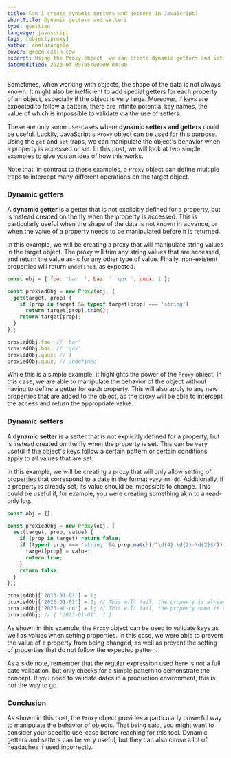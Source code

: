 ```yaml
---
title: Can I create dynamic setters and getters in JavaScript?
shortTitle: Dynamic getters and setters
type: question
language: javascript
tags: [object,proxy]
author: chalarangelo
cover: green-cabin-cow
excerpt: Using the Proxy object, we can create dynamic getters and setters for objects in JavaScript.
dateModified: 2023-04-09T05:00:00-04:00
---
```


Sometimes, when working with objects, the shape of the data is not always known. It might also be inefficient to add special getters for each property of an object, especially if the object is very large. Moreover, if keys are expected to follow a pattern, there are infinite potential key names, the value of which is impossible to validate via the use of setters.

These are only some use-cases where **dynamic setters and getters** could be useful. Luckily, JavaScript's `Proxy` object can be used for this purpose. Using the `get` and `set` traps, we can manipulate the object's behavior when a property is accessed or set. In this post, we will look at two simple examples to give you an idea of how this works.

Note that, in contrast to these examples, a `Proxy` object can define multiple traps to intercept many different operations on the target object.

### Dynamic getters

A **dynamic getter** is a getter that is not explicitly defined for a property, but is instead created on the fly when the property is accessed. This is particularly useful when the shape of the data is not known in advance, or when the value of a property needs to be manipulated before it is returned.

In this example, we will be creating a proxy that will manipulate string values in the target object. The proxy will trim any string values that are accessed, and return the value as-is for any other type of value. Finally, non-existent properties will return `undefined`, as expected.

```js
const obj = { foo: 'bar  ', baz: '  qux ', quux: 1 };

const proxiedObj = new Proxy(obj, {
  get(target, prop) {
    if (prop in target && typeof target[prop] === 'string')
      return target[prop].trim();
    return target[prop];
  }
});

proxiedObj.foo; // 'bar'
proxiedObj.baz; // 'qux'
proxiedObj.quux; // 1
proxiedObj.quuz; // undefined
```

While this is a simple example, it highlights the power of the `Proxy` object. In this case, we are able to manipulate the behavior of the object without having to define a getter for each property. This will also apply to any new properties that are added to the object, as the proxy will be able to intercept the access and return the appropriate value.

### Dynamic setters

A **dynamic setter** is a setter that is not explicitly defined for a property, but is instead created on the fly when the property is set. This can be very useful if the object's keys follow a certain pattern or certain conditions apply to all values that are set.

In this example, we will be creating a proxy that will only allow setting of properties that correspond to a date in the format `yyyy-mm-dd`. Additionally, if a property is already set, its value should be impossible to change. This could be useful if, for example, you were creating something akin to a read-only log.

```js
const obj = {};

const proxiedObj = new Proxy(obj, {
  set(target, prop, value) {
    if (prop in target) return false;
    if (typeof prop === 'string' && prop.match(/^\d{4}-\d{2}-\d{2}$/)) {
      target[prop] = value;
      return true;
    }
    return false;
  }
});

proxiedObj['2023-01-01'] = 1;
proxiedObj['2023-01-01'] = 2; // This will fail, the property is already set
proxiedObj['2023-ab-cd'] = 1; // This will fail, the property name is not a date
proxiedObj; // { '2023-01-01': 1 }
```

As shown in this example, the `Proxy` object can be used to validate keys as well as values when setting properties. In this case, we were able to prevent the value of a property from being changed, as well as prevent the setting of properties that do not follow the expected pattern.

As a side note, remember that the regular expression used here is not a full date validation, but only checks for a simple pattern to demonstrate the concept. If you need to validate dates in a production environment, this is not the way to go.

### Conclusion

As shown in this post, the `Proxy` object provides a particularly powerful way to manipulate the behavior of objects. That being said, you might want to consider your specific use-case before reaching for this tool. Dynamic getters and setters can be very useful, but they can also cause a lot of headaches if used incorrectly.
